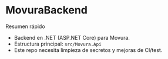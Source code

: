 # MovuraBackend

Resumen rápido
- Backend en .NET (ASP.NET Core) para Movura.
- Estructura principal: `src/Movura.Api`
- Este repo necesita limpieza de secretos y mejoras de CI/test.
